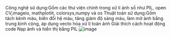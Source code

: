 Công nghệ sử dụng:Gồm các thư viện chính trong xử lí ảnh số như PIL, open CV,imageio, mathplotlit, colorsys,numpy và os
Thuật toán sử dụng:Gồm tách kênh màu, biến đổi hệ màu, tăng giảm độ sáng màu, làm mờ ảnh bằng trung binh cộng, áp dụng vecto hóa xử lí toàn ảnh
Giải thích cách hoạt động code
Nạp ảnh và hiển thị bằng PIL
![image](https://github.com/user-attachments/assets/b5492416-725e-44c5-8965-324b65288ad7)
